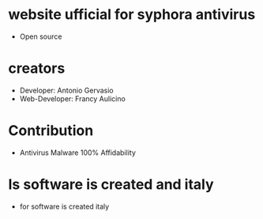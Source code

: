 # website ufficial for syphora antivirus
- Open source
# creators
- Developer: Antonio Gervasio
- Web-Developer: Francy Aulicino
# Contribution 
- Antivirus Malware 100% Affidability
# Is software is created and italy
- for software is created italy
